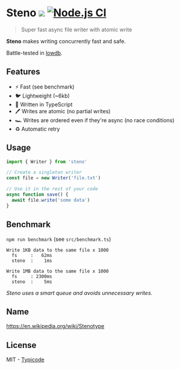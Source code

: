 # Steno [![](http://img.shields.io/npm/dm/steno.svg?style=flat)](https://www.npmjs.org/package/steno) [![Node.js CI](https://github.com/typicode/steno/actions/workflows/node.js.yml/badge.svg)](https://github.com/typicode/steno/actions/workflows/node.js.yml)

> Super fast async file writer with atomic write

**Steno** makes writing concurrently fast and safe.

Battle-tested in [lowdb](https://github.com/typicode/lowdb).

## Features

- ⚡ Fast (see benchmark)
- 🐦 Lightweight (~6kb)
- 🩵 Written in TypeScript
- 🖊️ Writes are atomic (no partial writes)
- 🏎️ Writes are ordered even if they're async (no race conditions)
- ♻️ Automatic retry

## Usage

```javascript
import { Writer } from 'steno'

// Create a singleton writer
const file = new Writer('file.txt')

// Use it in the rest of your code
async function save() {
  await file.write('some data')
}
```

## Benchmark

`npm run benchmark` (see `src/benchmark.ts`)

```
Write 1KB data to the same file x 1000
  fs     :   62ms
  steno  :    1ms

Write 1MB data to the same file x 1000
  fs     : 2300ms
  steno  :    5ms
```

_Steno uses a smart queue and avoids unnecessary writes._

## Name

https://en.wikipedia.org/wiki/Stenotype

## License

MIT - [Typicode](https://github.com/typicode)

